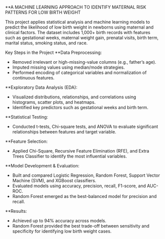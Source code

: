 **A MACHINE LEARNING APPROACH TO IDENTIFY MATERNAL RISK PATTERNS FOR LOW BIRTH WEIGHT

This project applies statistical analysis and machine learning models to predict the likelihood of low birth weight in newborns using maternal and clinical factors.
The dataset includes 1,000+ birth records with features such as gestational weeks, maternal weight gain, prenatal visits, birth term, marital status, smoking status, and race.

Key Steps in the Project
**Data Preprocessing:
- Removed irrelevant or high-missing-value columns (e.g., father’s age).
- Imputed missing values using median/mode strategies.
- Performed encoding of categorical variables and normalization of continuous features.

**Exploratory Data Analysis (EDA):
- Visualized distributions, relationships, and correlations using histograms, scatter plots, and heatmaps.
- Identified key predictors such as gestational weeks and birth term.

**Statistical Testing:
- Conducted t-tests, Chi-square tests, and ANOVA to evaluate significant relationships between features and target variable.

**Feature Selection:
- Applied Chi-Square, Recursive Feature Elimination (RFE), and Extra Trees Classifier to identify the most influential variables.

**Model Development & Evaluation:
- Built and compared Logistic Regression, Random Forest, Support Vector Machine (SVM), and XGBoost classifiers.
- Evaluated models using accuracy, precision, recall, F1-score, and AUC-ROC.
- Random Forest emerged as the best-balanced model for precision and recall.

**Results:
- Achieved up to 94% accuracy across models.
- Random Forest provided the best trade-off between sensitivity and specificity for identifying low birth weight cases.
